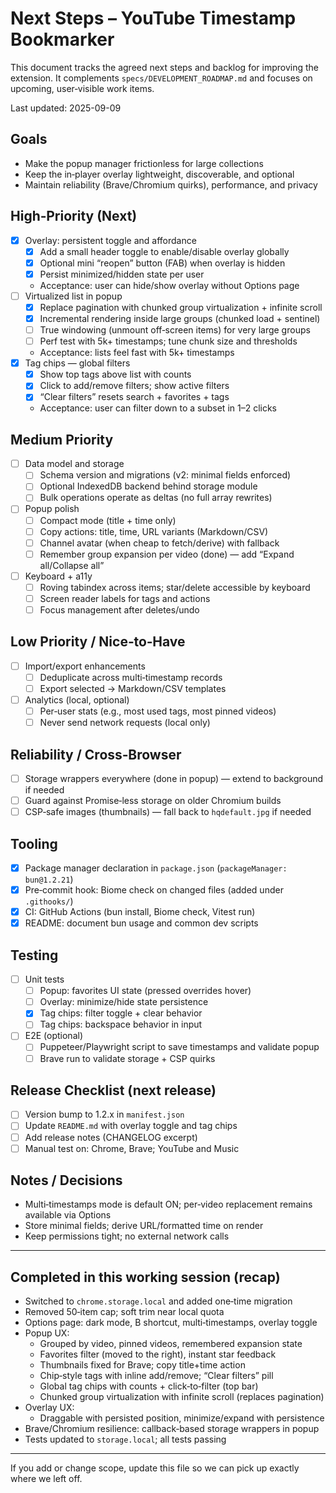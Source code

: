 # Next Steps – YouTube Timestamp Bookmarker

This document tracks the agreed next steps and backlog for improving the
extension. It complements `specs/DEVELOPMENT_ROADMAP.md` and focuses on
upcoming, user‑visible work items.

Last updated: 2025-09-09

## Goals
- Make the popup manager frictionless for large collections
- Keep the in‑player overlay lightweight, discoverable, and optional
- Maintain reliability (Brave/Chromium quirks), performance, and privacy

## High‑Priority (Next)
- [x] Overlay: persistent toggle and affordance
  - [x] Add a small header toggle to enable/disable overlay globally
  - [x] Optional mini “reopen” button (FAB) when overlay is hidden
  - [x] Persist minimized/hidden state per user
  - Acceptance: user can hide/show overlay without Options page
- [ ] Virtualized list in popup
  - [x] Replace pagination with chunked group virtualization + infinite scroll
  - [x] Incremental rendering inside large groups (chunked load + sentinel)
  - [ ] True windowing (unmount off‑screen items) for very large groups
  - [ ] Perf test with 5k+ timestamps; tune chunk size and thresholds
  - Acceptance: lists feel fast with 5k+ timestamps
- [x] Tag chips — global filters
  - [x] Show top tags above list with counts
  - [x] Click to add/remove filters; show active filters
  - [x] “Clear filters” resets search + favorites + tags
  - Acceptance: user can filter down to a subset in 1–2 clicks

## Medium Priority
- [ ] Data model and storage
  - [ ] Schema version and migrations (v2: minimal fields enforced)
  - [ ] Optional IndexedDB backend behind storage module
  - [ ] Bulk operations operate as deltas (no full array rewrites)
- [ ] Popup polish
  - [ ] Compact mode (title + time only)
  - [ ] Copy actions: title, time, URL variants (Markdown/CSV)
  - [ ] Channel avatar (when cheap to fetch/derive) with fallback
  - [ ] Remember group expansion per video (done) — add “Expand all/Collapse all”
- [ ] Keyboard + a11y
  - [ ] Roving tabindex across items; star/delete accessible by keyboard
  - [ ] Screen reader labels for tags and actions
  - [ ] Focus management after deletes/undo

## Low Priority / Nice‑to‑Have
- [ ] Import/export enhancements
  - [ ] Deduplicate across multi‑timestamp records
  - [ ] Export selected → Markdown/CSV templates
- [ ] Analytics (local, optional)
  - [ ] Per‑user stats (e.g., most used tags, most pinned videos)
  - [ ] Never send network requests (local only)

## Reliability / Cross‑Browser
- [ ] Storage wrappers everywhere (done in popup) — extend to background if needed
- [ ] Guard against Promise‑less storage on older Chromium builds
- [ ] CSP‑safe images (thumbnails) — fall back to `hqdefault.jpg` if needed

## Tooling
- [x] Package manager declaration in `package.json` (`packageManager: bun@1.2.21`)
- [x] Pre‑commit hook: Biome check on changed files (added under `.githooks/`)
- [x] CI: GitHub Actions (bun install, Biome check, Vitest run)
- [x] README: document bun usage and common dev scripts

## Testing
- [ ] Unit tests
  - [ ] Popup: favorites UI state (pressed overrides hover)
  - [ ] Overlay: minimize/hide state persistence
  - [x] Tag chips: filter toggle + clear behavior
  - [ ] Tag chips: backspace behavior in input
- [ ] E2E (optional)
  - [ ] Puppeteer/Playwright script to save timestamps and validate popup
  - [ ] Brave run to validate storage + CSP quirks

## Release Checklist (next release)
- [ ] Version bump to 1.2.x in `manifest.json`
- [ ] Update `README.md` with overlay toggle and tag chips
- [ ] Add release notes (CHANGELOG excerpt)
- [ ] Manual test on: Chrome, Brave; YouTube and Music

## Notes / Decisions
- Multi‑timestamps mode is default ON; per‑video replacement remains available via Options
- Store minimal fields; derive URL/formatted time on render
- Keep permissions tight; no external network calls

---

## Completed in this working session (recap)
- Switched to `chrome.storage.local` and added one‑time migration
- Removed 50‑item cap; soft trim near local quota
- Options page: dark mode, B shortcut, multi‑timestamps, overlay toggle
- Popup UX:
  - Grouped by video, pinned videos, remembered expansion state
  - Favorites filter (moved to the right), instant star feedback
  - Thumbnails fixed for Brave; copy title+time action
  - Chip‑style tags with inline add/remove; “Clear filters” pill
  - Global tag chips with counts + click‑to‑filter (top bar)
  - Chunked group virtualization with infinite scroll (replaces pagination)
- Overlay UX:
  - Draggable with persisted position, minimize/expand with persistence
- Brave/Chromium resilience: callback‑based storage wrappers in popup
- Tests updated to `storage.local`; all tests passing

---

If you add or change scope, update this file so we can pick up exactly
where we left off.
